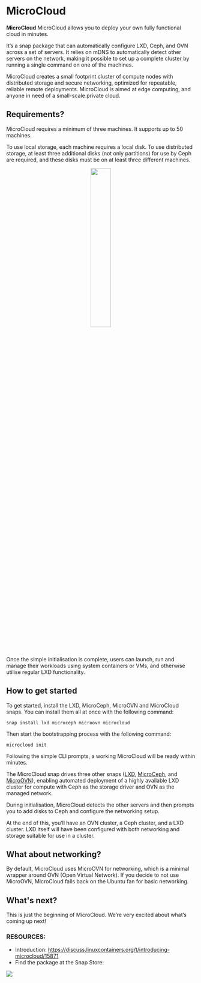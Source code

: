 # **MicroCloud**

**MicroCloud** MicroCloud allows you to deploy your own fully functional cloud in minutes.

It’s a snap package that can automatically configure LXD, Ceph, and OVN across a set of servers.
It relies on mDNS to automatically detect other servers on the network, making it possible to set up a complete cluster by running a single command on one of the machines.

MicroCloud creates a small footprint cluster of compute nodes with distributed storage and secure networking, optimized for repeatable, reliable remote deployments. MicroCloud is aimed at edge computing, and anyone in need of a small-scale private cloud.

## **Requirements?**

MicroCloud requires a minimum of three machines.
It supports up to 50 machines.

To use local storage, each machine requires a local disk.
To use distributed storage, at least three additional disks (not only partitions) for use by Ceph are required, and these disks must be on at least three different machines.

<p align="center" width="100%">
    <img width="33%" src="https://res.cloudinary.com/canonical/image/fetch/f_auto,q_auto,fl_sanitize,w_236,h_214/https://assets.ubuntu.com/v1/904e5156-LXD+illustration+2.svg">
</p>

Once the simple initialisation is complete, users can launch, run and manage their workloads using system containers or VMs, and otherwise utilise regular LXD functionality.

## **How to get started**

To get started, install the LXD, MicroCeph, MicroOVN and MicroCloud snaps. You can install them all at once with the following command:

```
snap install lxd microceph microovn microcloud
```

Then start the bootstrapping process with the following command:

```
microcloud init
```

Following the simple CLI prompts, a working MicroCloud will be ready within minutes.

The MicroCloud snap drives three other snaps ([LXD](https://documentation.ubuntu.com/lxd), [MicroCeph](https://canonical-microceph.readthedocs-hosted.com/), and [MicroOVN](https://canonical-microovn.readthedocs-hosted.com/)), enabling automated deployment of a highly available LXD cluster for compute with Ceph as the storage driver and OVN as the managed network.

During initialisation, MicroCloud detects the other servers and then prompts you to add disks to Ceph and configure the networking setup.

At the end of this, you’ll have an OVN cluster, a Ceph cluster, and a LXD cluster. LXD itself will have been configured with both networking and storage suitable for use in a cluster.

## **What about networking?**

By default, MicroCloud uses MicroOVN for networking, which is a minimal wrapper around OVN (Open Virtual Network).
If you decide to not use MicroOVN, MicroCloud falls back on the Ubuntu fan for basic networking.

## **What's next?**

This is just the beginning of MicroCloud. We’re very excited about what’s coming up next!

### **RESOURCES:**
 - Introduction: https://discuss.linuxcontainers.org/t/introducing-microcloud/15871
 - Find the package at the Snap Store:

 [![](https://dashboard.snapcraft.io/site_media/appmedia/2018/04/Snapcraft-logo-bird.png)](https://snapcraft.io/microcloud)
